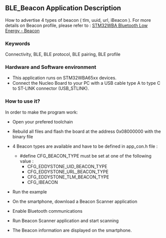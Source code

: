 ## __BLE_Beacon Application Description__

How to advertise 4 types of beacon ( tlm, uuid, url, iBeacon ).
For more details on Beacon profile, please refer to : <a href="https://wiki.st.com/stm32mcu/wiki/Connectivity:STM32WBA_Beacon"> STM32WBA Bluetooth Low Energy - Beacon</a>

### __Keywords__

Connectivity, BLE, BLE protocol, BLE pairing, BLE profile

### __Hardware and Software environment__

  - This application runs on STM32WBA65xx devices.
  - Connect the Nucleo Board to your PC with a USB cable type A to type C to ST-LINK connector (USB_STLINK). 

### __How to use it?__

In order to make the program work:
 - Open your prefered toolchain
 - Rebuild all files and flash the board at the address 0x08000000 with the binary file

 - 4 Beacon types are available and have to be defined in app_con.h file : 
   - #define CFG_BEACON_TYPE must be set at one of the following value :
     - CFG_EDDYSTONE_UID_BEACON_TYPE
     - CFG_EDDYSTONE_URL_BEACON_TYPE
     - CFG_EDDYSTONE_TLM_BEACON_TYPE
     - CFG_IBEACON
 - Run the example
 - On the smartphone, download a Beacon Scanner application
 - Enable Bluetooth communications
 - Run Beacon Scanner application and start scanning
 - The Beacon information are displayed on the smartphone.


